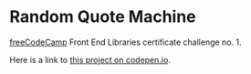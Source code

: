 # Random Quote Machine

[freeCodeCamp](https://www.freecodecamp.org/) Front End Libraries certificate challenge no. 1.

Here is a link to [this project on codepen.io](https://codepen.io/oliveraladrovic/full/YzPmbro).
